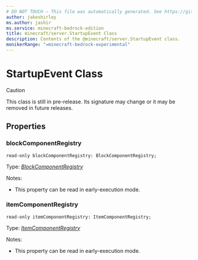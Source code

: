 ```yaml
---
# DO NOT TOUCH — This file was automatically generated. See https://github.com/mojang/minecraftapidocsgenerator to modify descriptions, examples, etc.
author: jakeshirley
ms.author: jashir
ms.service: minecraft-bedrock-edition
title: minecraft/server.StartupEvent Class
description: Contents of the @minecraft/server.StartupEvent class.
monikerRange: "=minecraft-bedrock-experimental"
---
```

# StartupEvent Class

> [!CAUTION]
> This class is still in pre-release.  Its signature may change or it may be removed in future releases.

## Properties

### **blockComponentRegistry**
`read-only blockComponentRegistry: BlockComponentRegistry;`

Type: [*BlockComponentRegistry*](BlockComponentRegistry.md)

Notes:
  - This property can be read in early-execution mode.

### **itemComponentRegistry**
`read-only itemComponentRegistry: ItemComponentRegistry;`

Type: [*ItemComponentRegistry*](ItemComponentRegistry.md)

Notes:
  - This property can be read in early-execution mode.

